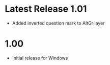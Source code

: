 # Latest Release 1.01
- Added inverted question mark to AltGr layer

# 1.00
- Initial release for Windows
